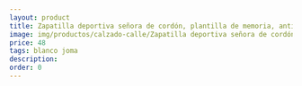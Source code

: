 ```yaml
---
layout: product
title: Zapatilla deportiva señora de cordón, plantilla de memoria, antideslizante
image: img/productos/calzado-calle/Zapatilla deportiva señora de cordón, plantilla de memoria, antideslizante=48=blanco joma.webp
price: 48
tags: blanco joma
description: 
order: 0
---
```

